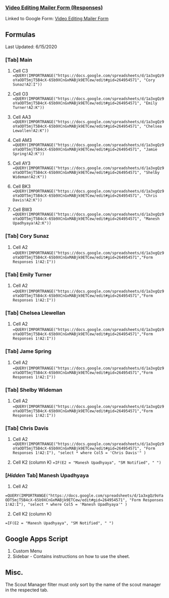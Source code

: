 ### [Video Editing Mailer Form (Responses)](https://docs.google.com/spreadsheets/d/1a3xgQz9oYaODT5mjT5B4cX-65b9XCnGxMABjk9ETCew/edit#gid=1235288961)


Linked to Google Form: [Video Editing Mailer Form](https://docs.google.com/forms/d/e/1FAIpQLSe8E5jPB79x-8maTPPbFIm5DOgMAB0QmNgnr9bEDxTHRcyZog/viewform)

## Formulas
Last Updated: 6/15/2020

### [Tab] Main
1. Cell C3 
`=QUERY(IMPORTRANGE("https://docs.google.com/spreadsheets/d/1a3xgQz9oYaODT5mjT5B4cX-65b9XCnGxMABjk9ETCew/edit#gid=264954571", "Cory Sunaz!A2:I"))`

2. Cell O3
`=QUERY(IMPORTRANGE("https://docs.google.com/spreadsheets/d/1a3xgQz9oYaODT5mjT5B4cX-65b9XCnGxMABjk9ETCew/edit#gid=264954571", "Emily Turner!A2:K"))`

3. Cell AA3
`=QUERY(IMPORTRANGE("https://docs.google.com/spreadsheets/d/1a3xgQz9oYaODT5mjT5B4cX-65b9XCnGxMABjk9ETCew/edit#gid=264954571", "Chelsea Lewallen!A2:K"))`

4. Cell AM3
`=QUERY(IMPORTRANGE("https://docs.google.com/spreadsheets/d/1a3xgQz9oYaODT5mjT5B4cX-65b9XCnGxMABjk9ETCew/edit#gid=264954571", "Jamie Spring!A2:K"))`

5. Cell AY3
`=QUERY(IMPORTRANGE("https://docs.google.com/spreadsheets/d/1a3xgQz9oYaODT5mjT5B4cX-65b9XCnGxMABjk9ETCew/edit#gid=264954571", "Shelby Wideman!A2:K"))`

6. Cell BK3
`=QUERY(IMPORTRANGE("https://docs.google.com/spreadsheets/d/1a3xgQz9oYaODT5mjT5B4cX-65b9XCnGxMABjk9ETCew/edit#gid=264954571", "Chris Davis!A2:K"))`

7. Cell BW3
`=QUERY(IMPORTRANGE("https://docs.google.com/spreadsheets/d/1a3xgQz9oYaODT5mjT5B4cX-65b9XCnGxMABjk9ETCew/edit#gid=264954571", "Manesh Upadhyaya!A2:K"))`

### [Tab] Cory Sunaz
1. Cell A2 
`=QUERY(IMPORTRANGE("https://docs.google.com/spreadsheets/d/1a3xgQz9oYaODT5mjT5B4cX-65b9XCnGxMABjk9ETCew/edit#gid=264954571","Form Responses 1!A2:I"))`

### [Tab] Emily Turner
1. Cell A2 
`=QUERY(IMPORTRANGE("https://docs.google.com/spreadsheets/d/1a3xgQz9oYaODT5mjT5B4cX-65b9XCnGxMABjk9ETCew/edit#gid=264954571","Form Responses 1!A2:I"))`

### [Tab] Chelsea Llewellan
1. Cell A2 
`=QUERY(IMPORTRANGE("https://docs.google.com/spreadsheets/d/1a3xgQz9oYaODT5mjT5B4cX-65b9XCnGxMABjk9ETCew/edit#gid=264954571","Form Responses 1!A2:I"))`

### [Tab] Jame Spring
1. Cell A2 
`=QUERY(IMPORTRANGE("https://docs.google.com/spreadsheets/d/1a3xgQz9oYaODT5mjT5B4cX-65b9XCnGxMABjk9ETCew/edit#gid=264954571","Form Responses 1!A2:I"))`

### [Tab] Shelby Wideman
1. Cell A2 
`=QUERY(IMPORTRANGE("https://docs.google.com/spreadsheets/d/1a3xgQz9oYaODT5mjT5B4cX-65b9XCnGxMABjk9ETCew/edit#gid=264954571","Form Responses 1!A2:I"))`

### [Tab] Chris Davis
1. Cell A2
`=QUERY(IMPORTRANGE("https://docs.google.com/spreadsheets/d/1a3xgQz9oYaODT5mjT5B4cX-65b9XCnGxMABjk9ETCew/edit#gid=264954571", "Form Responses 1!A2:I"), "select * where Col5 = 'Chris Davis'" )`

2. Cell K2 (column K)
`=IF(E2 = "Manesh Upadhyaya", "SM Notified", " ")`

### [_Hidden_ Tab] Manesh Upadhyaya
1. Cell A2 

`=QUERY(IMPORTRANGE("https://docs.google.com/spreadsheets/d/1a3xgQz9oYaODT5mjT5B4cX-65b9XCnGxMABjk9ETCew/edit#gid=264954571", "Form Responses 1!A2:I"), "select * where Col5 = 'Manesh Upadhyaya'" )`

2. Cell K2 (column K)

`=IF(E2 = "Manesh Upadhyaya", "SM Notified", " ")`

## Google Apps Script
1. Custom Menu 
2. Sidebar - Contains instructions on how to use the sheet.

## Misc.
The Scout Manager filter must only sort by the name of the scout manager in the respected tab.


